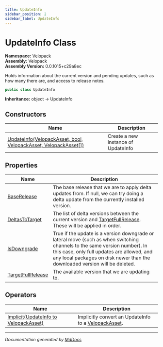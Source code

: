 ```yaml
---
title: UpdateInfo
sidebar_position: 2
sidebar_label: UpdateInfo
---
```

<!--  
  <auto-generated>   
    The contents of this file were generated by a tool.  
    Changes to this file may be list if the file is regenerated  
  </auto-generated>   
-->

# UpdateInfo Class

**Namespace:** [Velopack](../index.md)  
**Assembly:** Velopack  
**Assembly Version:** 0.0.1015+c29a8ec

Holds information about the current version and pending updates, such as how many there are, and access to release notes.

```csharp
public class UpdateInfo
```

**Inheritance:** object → UpdateInfo

## Constructors

| Name                                                                                       | Description                         |
| ------------------------------------------------------------------------------------------ | ----------------------------------- |
| [UpdateInfo(VelopackAsset, bool, VelopackAsset, VelopackAsset\[\])](constructors/index.md) | Create a new instance of UpdateInfo |

## Properties

| Name                                                 | Description                                                                                                                                                                                                                                            |
| ---------------------------------------------------- | ------------------------------------------------------------------------------------------------------------------------------------------------------------------------------------------------------------------------------------------------------ |
| [BaseRelease](properties/BaseRelease.md)             | The base release that we are to apply delta updates from. If null, we can try doing a delta update from the currently installed version.                                                                                                               |
| [DeltasToTarget](properties/DeltasToTarget.md)       | The list of delta versions between the current version and [TargetFullRelease](properties/TargetFullRelease.md). These will be applied in order.                                                                                                       |
| [IsDowngrade](properties/IsDowngrade.md)             | True if the update is a version downgrade or lateral move (such as when switching channels to the same version number). In this case, only full updates are allowed, and any local packages on disk newer than the downloaded version will be deleted. |
| [TargetFullRelease](properties/TargetFullRelease.md) | The available version that we are updating to.                                                                                                                                                                                                         |

## Operators

| Name                                                           | Description                                                                       |
| -------------------------------------------------------------- | --------------------------------------------------------------------------------- |
| [Implicit(UpdateInfo to VelopackAsset)](operators/Implicit.md) | Implicitly convert an UpdateInfo to a [VelopackAsset](../VelopackAsset/index.md). |

___

*Documentation generated by [MdDocs](https://github.com/ap0llo/mddocs)*

